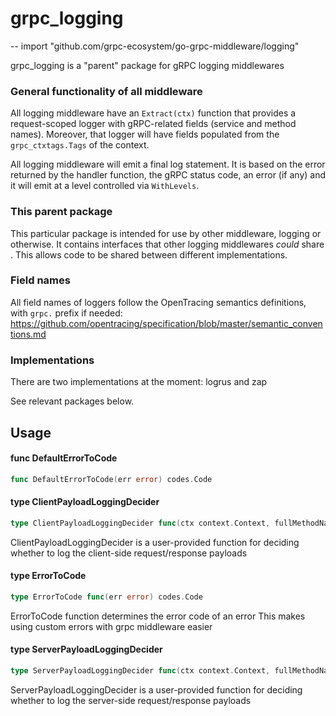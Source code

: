# grpc_logging
--
    import "github.com/grpc-ecosystem/go-grpc-middleware/logging"

grpc_logging is a "parent" package for gRPC logging middlewares


### General functionality of all middleware

All logging middleware have an `Extract(ctx)` function that provides a
request-scoped logger with gRPC-related fields (service and method names).
Moreover, that logger will have fields populated from the `grpc_ctxtags.Tags` of
the context.

All logging middleware will emit a final log statement. It is based on the error
returned by the handler function, the gRPC status code, an error (if any) and it
will emit at a level controlled via `WithLevels`.


### This parent package

This particular package is intended for use by other middleware, logging or
otherwise. It contains interfaces that other logging middlewares *could* share .
This allows code to be shared between different implementations.


### Field names

All field names of loggers follow the OpenTracing semantics definitions, with
`grpc.` prefix if needed:
https://github.com/opentracing/specification/blob/master/semantic_conventions.md


### Implementations

There are two implementations at the moment: logrus and zap

See relevant packages below.

## Usage

#### func  DefaultErrorToCode

```go
func DefaultErrorToCode(err error) codes.Code
```

#### type ClientPayloadLoggingDecider

```go
type ClientPayloadLoggingDecider func(ctx context.Context, fullMethodName string) bool
```

ClientPayloadLoggingDecider is a user-provided function for deciding whether to
log the client-side request/response payloads

#### type ErrorToCode

```go
type ErrorToCode func(err error) codes.Code
```

ErrorToCode function determines the error code of an error This makes using
custom errors with grpc middleware easier

#### type ServerPayloadLoggingDecider

```go
type ServerPayloadLoggingDecider func(ctx context.Context, fullMethodName string, servingObject interface{}) bool
```

ServerPayloadLoggingDecider is a user-provided function for deciding whether to
log the server-side request/response payloads
